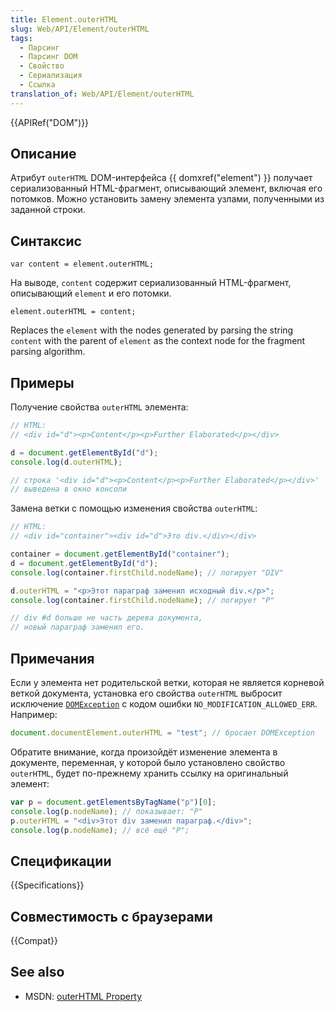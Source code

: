 ```yaml
---
title: Element.outerHTML
slug: Web/API/Element/outerHTML
tags:
  - Парсинг
  - Парсинг DOM
  - Свойство
  - Сериализация
  - Ссылка
translation_of: Web/API/Element/outerHTML
---
```


{{APIRef("DOM")}}

## Описание

Атрибут `outerHTML` DOM-интерфейса {{ domxref("element") }} получает сериализованный HTML-фрагмент, описывающий элемент, включая его потомков. Можно установить замену элемента узлами, полученными из заданной строки.

## Синтаксис

```
var content = element.outerHTML;
```

На выводе, `content` содержит сериализованный HTML-фрагмент, описывающий `element` и его потомки.

```
element.outerHTML = content;
```

Replaces the `element` with the nodes generated by parsing the string `content` with the parent of `element` as the context node for the fragment parsing algorithm.

## Примеры

Получение свойства `outerHTML` элемента:

```js
// HTML:
// <div id="d"><p>Content</p><p>Further Elaborated</p></div>

d = document.getElementById("d");
console.log(d.outerHTML);

// строка '<div id="d"><p>Content</p><p>Further Elaborated</p></div>'
// выведена в окно консоли
```

Замена ветки с помощью изменения свойства `outerHTML`:

```js
// HTML:
// <div id="container"><div id="d">Это div.</div></div>

container = document.getElementById("container");
d = document.getElementById("d");
console.log(container.firstChild.nodeName); // логирует "DIV"

d.outerHTML = "<p>Этот параграф заменил исходный div.</p>";
console.log(container.firstChild.nodeName); // логирует "P"

// div #d больше не часть дерева документа,
// новый параграф заменил его.
```

## Примечания

Если у элемента нет родительской ветки, которая не является корневой веткой документа, установка его свойства `outerHTML` выбросит исключение [`DOMException`](/en/DOM/DOMException) с кодом ошибки `NO_MODIFICATION_ALLOWED_ERR`. Например:

```js
document.documentElement.outerHTML = "test"; // бросает DOMException
```

Обратите внимание, когда произойдёт изменение элемента в документе, переменная, у которой было установлено свойство `outerHTML`, будет по-прежнему хранить ссылку на оригинальный элемент:

```js
var p = document.getElementsByTagName("p")[0];
console.log(p.nodeName); // показывает: "P"
p.outerHTML = "<div>Этот div заменил параграф.</div>";
console.log(p.nodeName); // всё ещё "P";
```

## Спецификации

{{Specifications}}

## Совместимость с браузерами

{{Compat}}

## See also

- MSDN: [outerHTML Property](http://msdn.microsoft.com/en-us/library/ms534310%28v=vs.85%29.aspx)

